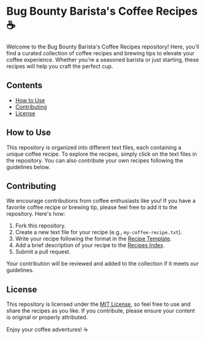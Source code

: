 # Bug Bounty Barista's Coffee Recipes ☕

Welcome to the Bug Bounty Barista's Coffee Recipes repository! Here, you'll find a curated collection of coffee recipes and brewing tips to elevate your coffee experience. Whether you're a seasoned barista or just starting, these recipes will help you craft the perfect cup.

## Contents

- [How to Use](#how-to-use)
- [Contributing](#contributing)
- [License](#license)

## How to Use

This repository is organized into different text files, each containing a unique coffee recipe. To explore the recipes, simply click on the text files in the repository. You can also contribute your own recipes following the guidelines below.

## Contributing

We encourage contributions from coffee enthusiasts like you! If you have a favorite coffee recipe or brewing tip, please feel free to add it to the repository. Here's how:

1. Fork this repository.
2. Create a new text file for your recipe (e.g., `my-coffee-recipe.txt`).
3. Write your recipe following the format in the [Recipe Template](recipe-template.txt).
4. Add a brief description of your recipe to the [Recipes Index](recipes-index.md).
5. Submit a pull request.

Your contribution will be reviewed and added to the collection if it meets our guidelines.

## License

This repository is licensed under the [MIT License](LICENSE), so feel free to use and share the recipes as you like. If you contribute, please ensure your content is original or properly attributed.

Enjoy your coffee adventures! ☕
